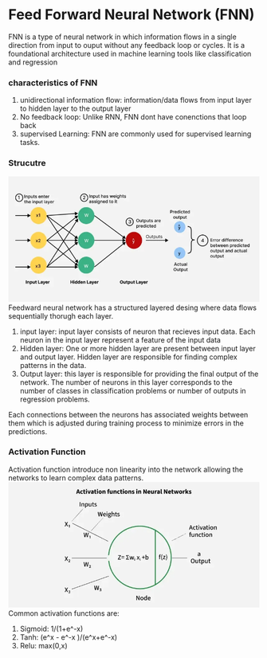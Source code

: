# Feed Forward Neural Network (FNN)
FNN is a type of neural network in which information flows in a single direction from input to ouput without any feedback loop or cycles.
It is a foundational architecture used in machine learning tools like classification and regression

### characteristics of FNN
1. unidirectional information flow: information/data flows from input layer to hidden layer to the output layer
2. No feedback loop: Unlike RNN, FNN dont have conenctions that loop back
3. supervised Learning: FNN are commonly used for supervised learning tasks.

### Strucutre 
![FNN](../../images/FNN.png)
Feedward neural network has a structured layered desing where data flows sequentially thorugh each layer.
1. input layer: input layer consists of neuron that recieves input data. Each neuron in the input layer represent a feature of the input data
2. Hidden layer: One or more hidden layer are present between input layer and output layer. Hidden layer are responsible for finding complex patterns in the data.
3. Output layer: this layer is responsible for providing the final output of the network.
The number of neurons in this layer corresponds to the number of classes in classification problems or number of outputs in regression problems.

Each connections between the neurons has associated weights between them which is adjusted during training process to minimize errors in the predictions.

### Activation Function
Activation function introduce non linearity into the network allowing the networks to learn complex data patterns.
![Activationfunction](../../images/ActivationFunction.png)
Common activation functions are:
1. Sigmoid: 1/(1+e^-x)
2. Tanh: (e^x - e^-x )/(e^x+e^-x)
3. Relu: max(0,x)

